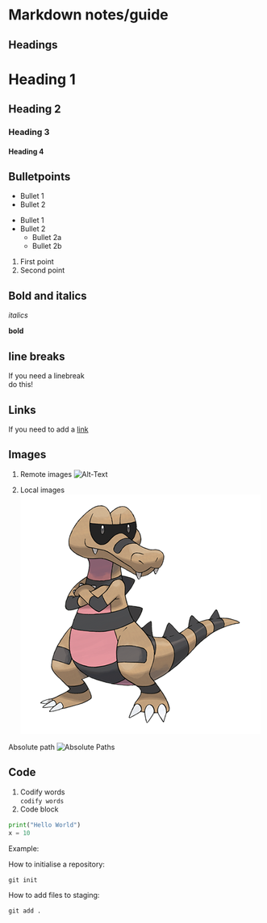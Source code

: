 # Markdown notes/guide

## Headings

# Heading 1
## Heading 2
### Heading 3
#### Heading 4

## Bulletpoints

- Bullet 1
- Bullet 2

* Bullet 1
* Bullet 2
  * Bullet 2a
  * Bullet 2b

1. First point
2. Second point

## Bold and italics

*italics*

**bold**

## line breaks

If you need a linebreak<br>do this!

## Links

If you need to add a [link](https://www.markdownguide.org/)

## Images

1. Remote images
![Alt-Text](https://www.pokemon.com/static-assets/content-assets/cms2/img/pokedex/full/552.png)

2. Local images
![Relative Path](./krokorok.png)

Absolute path
![Absolute Paths](/c/Users/Luke/Documents/HMLR_training/Aaron_training/krokorok.png)

## Code

1. Codify words<br>
`codify words`
2. Code block
```python
print("Hello World")
x = 10
```

Example:

How to initialise a repository:
```commandline
git init
```

How to add files to staging:
```commandline
git add .
```